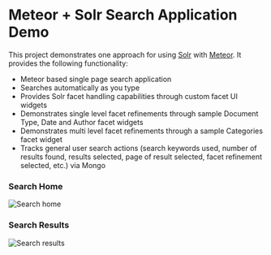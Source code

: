 # Meteor + Solr Search Application Demo

This project demonstrates one approach for using [Solr]() with [Meteor](). It provides the following functionality:

- Meteor based single page search application
- Searches automatically as you type
- Provides Solr facet handling capabilities through custom facet UI widgets
- Demonstrates single level facet refinements through sample Document Type, Date and Author facet widgets
- Demonstrates multi level facet refinements through a sample Categories facet widget
- Tracks general user search actions (search keywords used, number of results found, results selected, page of result selected, facet refinement selected, etc.) via Mongo

### Search Home
![Search home](https://raw.githubusercontent.com/hwillson/meteor-solr-demo/master/public/images/search_home_example.png "Search home")

### Search Results
![Search results](https://raw.githubusercontent.com/hwillson/meteor-solr-demo/master/public/images/search_results_example.png "Search results")
